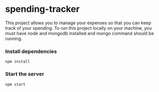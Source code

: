 # spending-tracker
This project allows you to manage your expenses so that you can keep track of your spending.
To run this project locally on your machine, you must have node and mongodb installed and mongo command should be running.
### Install dependencies
`npm install`
### Start the server
`npm start`
